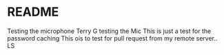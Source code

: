 # README #
Testing the microphone Terry G testing the Mic
This is just a test for the password caching
This ois to test for pull request from my remote server.. LS
